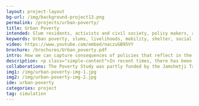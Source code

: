 ```yaml
---
layout: project-layout
bg-url: /img/background-project13.png
permalink: /projects/urban-poverty/
title: Urban Poverty
intended: Slum residents, activists and civil society, policy makers, and academia
keywords: Urban poverty, slums, livelihoods, mobility, shelter, social mobility, living wages
video: https://www.youtube.com/embed/naczuGB95VY
brochure: /brochures/Urban_poverty.pdf
intro: How we can capture consequences of policies that reflect in the long-term and understand their impact on individuals’ lives? It is this question we pursue in our research on urban poverty.
description: <p class="simple-content">In recent times, there has been a shift in conceptualising poverty in an interconnected manner, rather than in a reductive way. If poverty is a multidimensional phenomenon, what then is the nature of the relationship between poverty, income/wages, and well-being? What are the implications of such a conception of poverty, income/wages, and well-being for programmes addressing poverty?<p/><p class="simple-content">There are four challenges in understanding poverty for policymaking&#58; First, traditional approaches to understanding poverty either focus on the micro-level or on the macro-level, and there is a disjunction between these two approaches. Second, capturing the consequences of policies that reflect in the long-term and understanding their impact on individuals’ lives is not easy to model. Third, the interlinkages between various dimensions of poverty and how it changes with time is again not easy to model. Fourth, the needs and preferences of people are not included in the policymaking process.</p><p class="simple-content">In order to address these challenges, at Fields of View, we use a computational modelling approach, which combines both simulations and games. We use agent-based modeling that allows us to model micro-level behaviour and integrate it with macro-level data. In addition, the computing power available today allows us to model interlinkages between different dimensions and examine change over a period of time. As the simulation can be run for an extended period of time, it is possible to examine long-term consequences of policies at both micro-level &#40;individuals’ lives&#41; and macro-levels &#40;level of inequality&#41;.</p>
collaborations: The Poverty Study was partly funded by the Jamshetji Tata Trust and the Next Generation Infrastructure Foundation. The Poverty Study was conducted with the primary help of Mr. Issac Arul Selva, Mr. Issac Amruthraj and Mr. Vinay Sreenivasa. The report on Living Wages was carried out in collaboration with the International Institute of Information Technology, Bangalore, and was funded by the University of Amsterdam.
img1: /img/urban-poverty-img-1.jpg
img2: /img/urban-poverty-img-2.jpg
ide: urban-poverty
categories: project
tag: simulation
---
```

